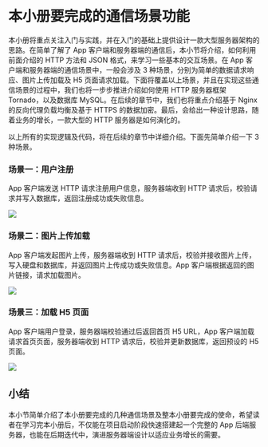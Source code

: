 
# 本小册要完成的通信场景功能

本小册将重点关注入门与实践，并在入门的基础上提供设计一款大型服务器架构的思路。在简单了解了 App 客户端和服务器端的通信后，本小节将介绍，如何利用前面介绍的 HTTP 方法和 JSON 格式，来学习一些基本的交互场景。在 App 客户端和服务器端的通信场景中，一般会涉及 3 种场景，分别为简单的数据请求响应、图片上传加载及 H5 页面请求加载。下面将覆盖以上场景，并且在实现这些通信场景的过程中，我们也将一步步推进介绍如何使用 HTTP 服务器框架 Tornado，以及数据库 MySQL。在后续的章节中，我们也将重点介绍基于 Nginx 的反向代理负载均衡及基于 HTTPS 的数据加密。最后，会给出一种设计思路，随着业务的增长，一款大型的 HTTP 服务器是如何演化的。

以上所有的实现逻辑及代码，将在后续的章节中详细介绍。下面先简单介绍一下 3 种场景。

### 场景一：用户注册

App 客户端发送 HTTP 请求注册用户信息，服务器端收到 HTTP 请求后，校验请求并写入数据库，返回注册成功或失败信息。
 
![](https://user-gold-cdn.xitu.io/2018/4/2/162836d78ea32eb5?w=705&h=198&f=png&s=23841)

### 场景二：图片上传加载

App 客户端发起图片上传，服务器端收到 HTTP 请求后，校验并接收图片上传，写入硬盘和数据库，并返回图片上传成功或失败信息。App 客户端根据返回的图片链接，请求加载图片。
 
![](https://user-gold-cdn.xitu.io/2018/4/2/162836da80237f0b?w=706&h=198&f=png&s=24562)

### 场景三：加载 H5 页面

App 客户端用户登录，服务器端校验通过后返回首页 H5 URL，App 客户端加载请求首页页面，服务器端收到 HTTP 请求后，校验并更新数据库，返回预设的 H5 页面。
 
![](https://user-gold-cdn.xitu.io/2018/4/18/162d5c90cbc07b4f?w=684&h=271&f=png&s=29928)

## 小结

本小节简单介绍了本小册要完成的几种通信场景及整本小册要完成的使命，希望读者在学习完本小册后，不仅能在项目启动阶段快速搭建起一个完整的 App 后端服务器，也能在后期迭代中，演进服务器端设计以适应业务增长的需要。
